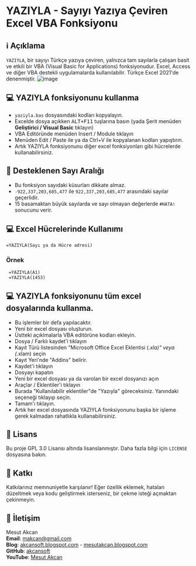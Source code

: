 # YAZIYLA - Sayıyı Yazıya Çeviren Excel VBA Fonksiyonu  

## ℹ️ Açıklama

`YAZIYLA`, bir sayıyı Türkçe yazıya çeviren, yalnızca tam sayılarla çalışan basit ve etkili bir VBA (Visual Basic for Applications) fonksiyonudur. Excel, Access ve diğer VBA destekli uygulamalarda kullanılabilir. Türkçe Excel 2021'de denenmiştir.
![image](https://github.com/user-attachments/assets/21cadf87-fd54-4488-a085-35317247efcc)


## 💻 YAZIYLA fonksiyonunu kullanma
- `yaziyla.bas` dosyasındaki kodları kopyalayın.
-  Excelde dosya açıkken <kbd>ALT+F11</kbd> tuşlarına basın (yada Şerit menüden **Geliştirici / Visual Basic** tıklayın)
- VBA Editöründe menüden Insert / Module tıklayın
- Menüden Edit / Paste ile ya da Ctrl+V ile kopyalanan kodları yapıştırın.
- Artık YAZIYLA fonksiyonunu diğer excel fonksiyonları gibi hücrelerde kullanabilirsiniz.

## 🔢 Desteklenen Sayı Aralığı

- Bu fonksiyon sayıdaki küsurları dikkate almaz.
- `-922,337,203,685,477` ile `922,337,203,685,477` arasındaki sayılar geçerlidir.
- 15 basamaktan büyük sayılarda ve sayı olmayan değerlerde `#HATA!` sonucunu verir.
  
## 💻 Excel Hücrelerinde Kullanımı
 `=YAZIYLA(Sayı ya da Hücre adresi)`
 
### Örnek
```excel
 =YAZIYLA(A1)
 =YAZIYLA(1453)
```

## 💻 YAZIYLA fonksiyonunu tüm excel dosyalarında kullanma.
- Bu işlemler bir defa yapılacaktır.
- Yeni bir excel dosyası oluşturun.
- Üstteki açıklmalarla VBA editörüne kodları ekleyin.
- Dosya / Farklı kaydet'i tıklayın
- Kayıt Türü listesinden "Microsoft Office Excel Eklentisi (*.xla)"  veya (*.xlam) seçin
- Kayıt Yeri'nde "Addins" belirir.
- Kaydet'i tıklayın
- Dosyayı kapatın
- Yeni bir excel dosyası ya da varolan bir excel dosyanızı açın
- Araçlar / Eklentiler'i tıklayın
- Burada "Kullanılabilir eklentiler"de "Yazıyla" göreceksiniz. Yanındaki seçeneği tıklayıp seçin.
- Tamam'ı tıklayın.
- Artık her excel dosyasında YAZIYLA fonksiyonunu başka bir işleme gerek kalmadan rahatlıkla kullanabilirsiniz.

## 🧾 Lisans

Bu proje GPL 3.0 Lisansı altında lisanslanmıştır. Daha fazla bilgi için `LICENSE` dosyasına bakın.

## 🤝 Katkı

Katkılarınız memnuniyetle karşılanır! Eğer özellik eklemek, hataları düzeltmek veya kodu geliştirmek isterseniz, bir çekme isteği açmaktan çekinmeyin.

## 📧 İletişim

Mesut Akcan\
**Email**: <makcan@gmail.com>\
**Blog**: [akcansoft.blogspot.com](http://akcansoft.blogspot.com) - [mesutakcan.blogspot.com](http://mesutakcan.blogspot.com)\
**GitHub**: [akcansoft](http://github.com/akcansoft)\
**YouTube**: [Mesut Akcan](http://youtube.com/mesutakcan)
